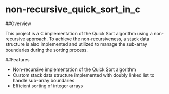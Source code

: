 # non-recursive_quick_sort_in_c
##Overview

This project is a C implementation of the Quick Sort algorithm using a non-recursive approach.
To achieve the non-recursiveness, a stack data structure is also implemented and utilized to manage the sub-array boundaries during the sorting process.

##Features
- Non-recursive implementation of the Quick Sort algorithm
- Custom stack data structure implemented with doubly linked list to handle sub-array boundaries
- Efficient sorting of integer arrays
